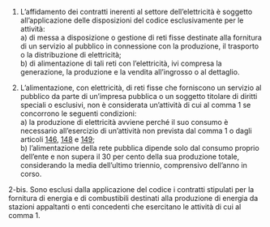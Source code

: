 1. L’affidamento dei contratti inerenti al settore dell’elettricità è soggetto all’applicazione delle disposizioni del codice esclusivamente per le attività: <br>a) di messa a disposizione o gestione di reti fisse destinate alla fornitura di un servizio al pubblico in connessione con la produzione, il trasporto o la distribuzione di elettricità; <br>b) di alimentazione di tali reti con l’elettricità, ivi compresa la generazione, la produzione e la vendita all’ingrosso o al dettaglio. 

2. L’alimentazione, con elettricità, di reti fisse che forniscono un servizio al pubblico da parte di un’impresa pubblica o un soggetto titolare di diritti speciali o esclusivi, non è considerata un’attività di cui al comma 1 se concorrono le seguenti condizioni: <br>a) la produzione di elettricità avviene perché il suo consumo è necessario all’esercizio di un’attività non prevista dal comma 1 o dagli articoli [146](/articolo-146/1), [148](/articolo-148/1) e [149](/articolo-149/1); <br>b) l’alimentazione della rete pubblica dipende solo dal consumo proprio dell’ente e non supera il 30 per cento della sua produzione totale, considerando la media dell’ultimo triennio, comprensivo dell’anno in corso.

2-bis. Sono esclusi dalla applicazione del codice i contratti stipulati per la fornitura di energia e di combustibili destinati alla produzione di energia da stazioni appaltanti o enti concedenti che esercitano le attività di cui al comma 1.
